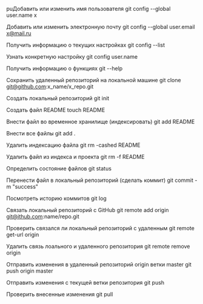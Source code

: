 puДобавить или изменить имя пользователя
git config --global user.name x

Добавить или изменить электронную почту
git config --global user.email x@mail.ru

Получить информацию о текущих настройках
git config --list

Узнать конкретную настройку
git config user.name

Получить информацию о функциях
git --help

Сохранить удаленный репозиторий на локальной машине 
git clone git@github.com:x_name/x_repo.git

Создать локальный репозиторий
git init

Создать файл README
touch README

Внести файл во временное хранилище (индексировать)
git add README

Внести все файлы
git add .

Удалить индексацию файла
git rm -cashed README

Удалить файл из индекса и проекта
git rm -f README

Определить состояние файлов
git status

Перенести файл в локальный репозиторий (сделать коммит)
git commit -m "success"

Посмотреть историю коммитов
git log

Связать локальный репозиторий с GitHub
git remote add origin git@ithub.com:name/repo.git

Проверить связался ли локальный репозиторий с удаленным
git remote get-url origin

Удалить связь лоального и удаленного репозитория
git remote remove origin

Отправить изменения в удаленный репозиторий origin ветки master
git push origin master

Отправить изменения с текущей ветки репозитория
git push

Проверить внесенные изменения
git pull



